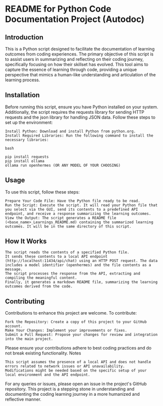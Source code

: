 # README for Python Code Documentation Project (Autodoc)
## Introduction
This is a Python script designed to facilitate the documentation of learning outcomes from coding experiences. The primary objective of this script is to assist users in summarizing and reflecting on their coding journey, specifically focusing on how their skillset has evolved. This tool aims to capture the essence of learning through code, providing a unique perspective that mimics a human-like understanding and articulation of the learning process.

## Installation

Before running this script, ensure you have Python installed on your system. Additionally, the script requires the requests library for sending HTTP requests and the json library for handling JSON data. Follow these steps to set up the environment:

    Install Python: Download and install Python from python.org.
    Install Required Libraries: Run the following command to install the necessary libraries:

    bash

    pip install requests
    pip install ollama
    ollama run openhermes (OR ANY MODEL OF YOUR CHOOSING)

## Usage

To use this script, follow these steps:

    Prepare Your Code File: Have the Python file ready to be read.
    Run the Script: Execute the script. It will read your Python file that you select via the GUI, send its contents to a predefined API endpoint, and receive a response summarizing the learning outcomes.
    View the Output: The script generates a README file (<base_name>_Learnings_README.md) containing the summarized learning outcomes. It will be in the same directory of this script.

## How It Works

    The script reads the contents of a specified Python file.
    It sends these contents to a local API endpoint (http://localhost:11434/api/chat) using an HTTP POST request. The data includes a model identifier (openhermes) and the file contents as a message.
    The script processes the response from the API, extracting and compiling the meaningful content.
    Finally, it generates a markdown README file, summarizing the learning outcomes derived from the code.

## Contributing

Contributions to enhance this project are welcome. To contribute:

    Fork the Repository: Create a copy of this project to your GitHub account.
    Make Your Changes: Implement your improvements or fixes.
    Submit a Pull Request: Propose your changes for review and integration into the main project.

Please ensure your contributions adhere to best coding practices and do not break existing functionality.
Notes

    This script assumes the presence of a local API and does not handle errors related to network issues or API unavailability.
    Modifications might be needed based on the specific setup of your local environment and the API endpoint.

For any queries or issues, please open an issue in the project's GitHub repository. This project is a stepping stone in understanding and documenting the coding learning journey in a more humanized and reflective manner.
